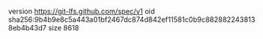 version https://git-lfs.github.com/spec/v1
oid sha256:9b4b9e8c5a443a01bf2467dc874d842ef11581c0b9c8828822438138eb4b43d7
size 8618
